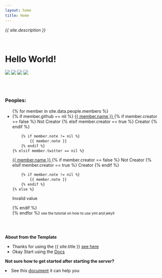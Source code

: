 ```yaml
---
layout: home
title: Home
---
```


<p><i>{{ site.description }}</i></p>

<br>

<h1>Hello World!</h1>

<p><a href="https://github.com/RamiresOliv/Easy_Jekyll/"><img src="https://circleci.com/gh/RamiresOliv/Easy_Jekyll/tree/Website.svg?style=svg"></a>
<a href="https://github.com/RamiresOliv/Easy_Jekyll/blob/Website/LICENSE"><img src="https://img.shields.io/github/license/RamiresOliv/Easy_Jekyll"></a>
<a href="https://rubygems.org/gems/jekyll"><img src="https://img.shields.io/gem/v/jekyll"></a>
<a href="https://github.com/RamiresOliv/Easy_Jekyll/"><img src="https://img.shields.io/github/checks-status/RamiresOliv/Easy_Jekyll/Website"></a></p>
<br><br>

<h3>Peoples:</h3>
<ul>
{% for member in site.data.people.members %}
  <li>
    {% if member.github == nil %}
<a target="_blank" href="https://twitter.com/{{ member.twitter }}">
      {{ member.name }} </a>
        {% if member.creator == false %} Not Creator {% elsif member.creator == true %} Creator {% endif %}

        {% if member.note != nil %}
            {{ member.note }}
        {% endif %}
    {% elsif member.twitter == nil %}

<a target="_blank" href="https://github.com/{{ member.github }}">
        {{ member.name }} </a>
        {% if member.creator == false %} Not Creator {% elsif member.creator == true %} Creator {% endif %}

        {% if member.note != nil %}
            {{ member.note }}
        {% endif %}
    {% else %}

<p>Invalid value</p>
    {% endif %}

  </li>
{% endfor %}
<small>see the tutorial on how to use <a id="Button" onclick="peoplefileopen()" style="cursor: pointer;">yml and jekyll</a></small>
<small id="ShowCreditsPeople"></small>
</ul>

<br><br>

<b>About from the Template</b>

- Thanks for using the {{ site.title }} <a href="https://github.com/RamiresOliv/Easy_Jekyll">see here</a>
- Okay Start using the <a href="Docs">Docs</a>

<b>Not sure how to get started after starting the server?</b>

<li>See this <a href="Docs/After">document</a> it can help you</li>

<br>

<script>
var peoplefileopenned = false
var sel = document.getElementById("Button").getSelection();
sel.removeAllRanges();

function peoplefileopen() {
if (peoplefileopenned == true) {
peoplefileopenned = false;
document.getElementById("ShowCreditsPeople").innerHTML = ""
} else {
peoplefileopenned = true;
document.getElementById("ShowCreditsPeople").innerHTML = `

<br> yml file:
{% highlight yml %}members:

- name: Gabriel Ramires
  creator: true
  github: gabrielramires
  note: "The best guy forever"

- name: Arthur Ft
  creator: false
  github: ArthurFt
  note: "(Test User)"

- name: Felps
  creator: false
  twitter: feeeelps
  note: "(Test User)"

{% endhighlight %}

index.md file:
<a target="_blank" href="Assets/Images/CodeScreamShoot1.png"><img src="Assets/Images/CodeScreamShoot1.png" alt="Code Scream Shoot (UNLOADED)"></a>
<small>See this <a href="https://gist.github.com/RamiresOliv/22652461638c32cfcb7f138140494800">Code</a> in Github</small>`
}
}

</script>
